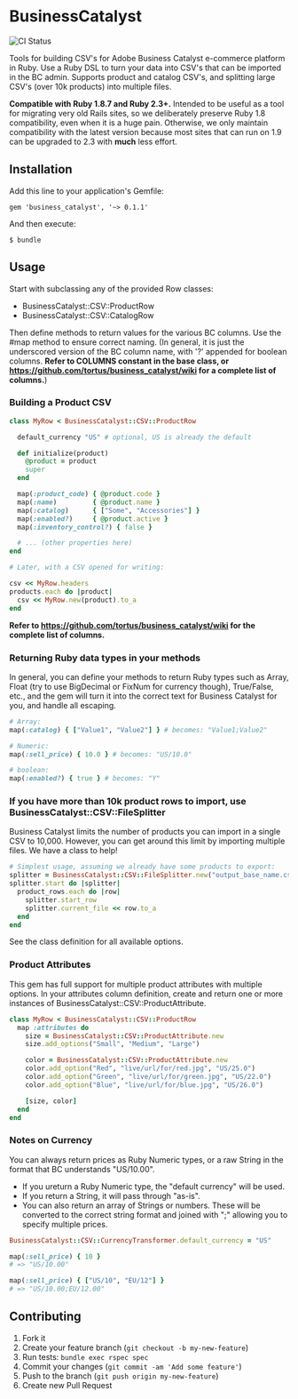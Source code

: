 # BusinessCatalyst

![CI Status](https://travis-ci.org/tortus/business_catalyst.svg?branch=develop)

Tools for building CSV's for Adobe Business Catalyst e-commerce platform in Ruby. Use a Ruby DSL to turn your data into CSV's that can be imported in the BC admin. Supports product and catalog CSV's, and splitting large CSV's (over 10k products) into multiple files.

**Compatible with Ruby 1.8.7 and Ruby 2.3+.** Intended to be useful as a tool for migrating very old Rails sites, so we deliberately preserve Ruby 1.8 compatibility, even when it is a huge pain. Otherwise, we only maintain compatibility with the latest version because most sites that can run on 1.9 can be upgraded to 2.3 with **much** less effort.

## Installation

Add this line to your application's Gemfile:

    gem 'business_catalyst', '~> 0.1.1'

And then execute:

    $ bundle

## Usage

Start with subclassing any of the provided Row classes:

* BusinessCatalyst::CSV::ProductRow
* BusinessCatalyst::CSV::CatalogRow

Then define methods to return values for the various BC columns.
Use the #map method to ensure correct naming. (In general, it is just the
underscored version of the BC column name, with '?' appended for
boolean columns. __Refer to COLUMNS constant in the base class, or
https://github.com/tortus/business_catalyst/wiki for a complete list
of columns.__)

### Building a Product CSV

```ruby
class MyRow < BusinessCatalyst::CSV::ProductRow

  default_currency "US" # optional, US is already the default

  def initialize(product)
    @product = product
    super
  end

  map(:product_code) { @product.code }
  map(:name)         { @product.name }
  map(:catalog)      { ["Some", "Accessories"] }
  map(:enabled?)     { @product.active }
  map(:inventory_control?) { false }

  # ... (other properties here)
end

# Later, with a CSV opened for writing:

csv << MyRow.headers
products.each do |product|
  csv << MyRow.new(product).to_a
end
```

__Refer to https://github.com/tortus/business_catalyst/wiki for the complete list of columns.__

### Returning Ruby data types in your methods

In general, you can define your methods to return Ruby types such as Array,
Float (try to use BigDecimal or FixNum for currency though), True/False, etc.,
and the gem will turn it into the correct text for Business Catalyst for you,
and handle all escaping.

```ruby
# Array:
map(:catalog) { ["Value1", "Value2"] } # becomes: "Value1;Value2"

# Numeric:
map(:sell_price) { 10.0 } # becomes: "US/10.0"

# boolean:
map(:enabled?) { true } # becomes: "Y"
```

### If you have more than 10k product rows to import, use BusinessCatalyst::CSV::FileSplitter

Business Catalyst limits the number of products you can import in a single
CSV to 10,000. However, you can get around this limit by importing multiple
files. We have a class to help!

```ruby
# Simplest usage, assuming we already have some products to export:
splitter = BusinessCatalyst::CSV::FileSplitter.new("output_base_name.csv", header_row: MyRow.headers)
splitter.start do |splitter|
  product_rows.each do |row|
    splitter.start_row
    splitter.current_file << row.to_a
  end
end
```
See the class definition for all available options.

### Product Attributes

This gem has full support for multiple product attributes with multiple options.
In your attributes column definition, create and return one or more instances
of BusinessCatalyst::CSV::ProductAttribute.

```ruby
class MyRow < BusinessCatalyst::CSV::ProductRow
  map :attributes do
    size = BusinessCatalyst::CSV::ProductAttribute.new
    size.add_options("Small", "Medium", "Large")

    color = BusinessCatalyst::CSV::ProductAttribute.new
    color.add_option("Red", "live/url/for/red.jpg", "US/25.0")
    color.add_option("Green", "live/url/for/green.jpg", "US/22.0")
    color.add_option("Blue", "live/url/for/blue.jpg", "US/26.0")

    [size, color]
  end
end

```

### Notes on Currency

You can always return prices as Ruby Numeric types, or a raw String in
the format that BC understands "US/10.00".

* If you ureturn a Ruby Numeric type, the "default currency" will be used.
* If you return a String, it will pass through "as-is".
* You can also return an array of Strings or numbers. These will be converted to the correct string format and joined with ";" allowing you to specify multiple prices.

```ruby
BusinessCatalyst::CSV::CurrencyTransformer.default_currency = "US"

map(:sell_price) { 10 }
# => "US/10.00"

map(:sell_price) { ["US/10", "EU/12"] }
# => "US/10.00;EU/12.00"

```


## Contributing

1. Fork it
2. Create your feature branch (`git checkout -b my-new-feature`)
3. Run tests: ```bundle exec rspec spec```
4. Commit your changes (`git commit -am 'Add some feature'`)
5. Push to the branch (`git push origin my-new-feature`)
6. Create new Pull Request
